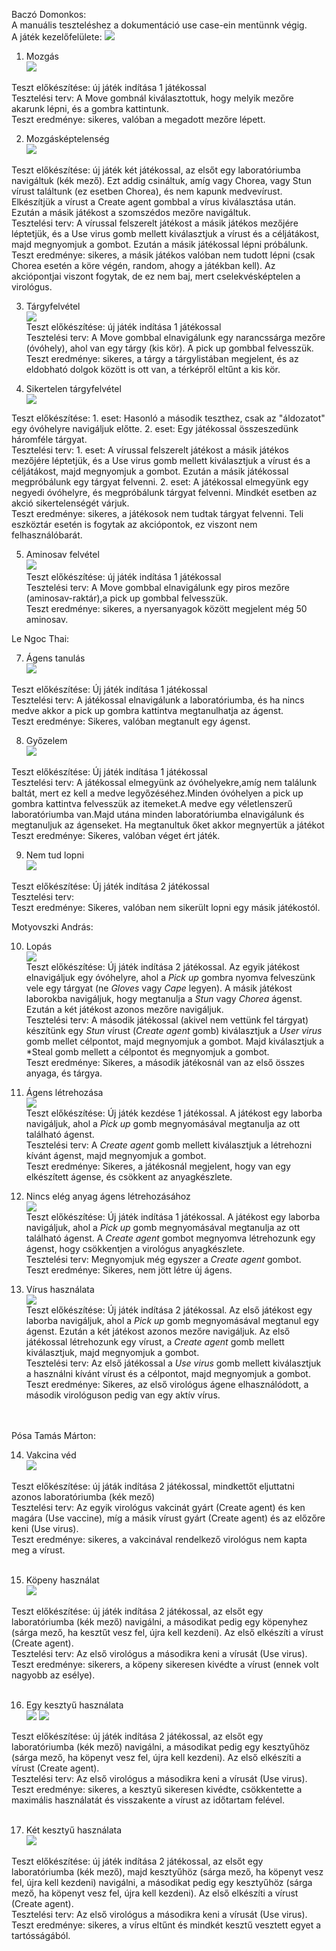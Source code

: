Baczó Domonkos: </br>
A manuális teszteléshez a dokumentáció use case-ein mentünnk végig. </br>
A játék kezelőfelülete:
![](map.png)

1. Mozgás </br>
![](m1.png) </br>

Teszt előkészítése: új játék indítása 1 játékossal</br>
Tesztelési terv: A Move gombnál kiválasztottuk, hogy melyik mezőre akarunk lépni, és a gombra kattintunk. </br>
Teszt eredménye: sikeres, valóban a megadott mezőre lépett.</br>

2. Mozgásképtelenség </br>
![](m2.png) </br>

Teszt előkészítése: új játék két játékossal, az elsőt egy laboratóriumba navigáltuk (kék mező). Ezt addig csináltuk, amíg vagy Chorea, vagy Stun vírust találtunk (ez esetben Chorea), és nem kapunk medvevírust. Elkészítjük a vírust a Create agent gombbal a vírus kiválasztása után. Ezután a másik játékost a szomszédos mezőre navigáltuk.</br>
Tesztelési terv: A vírussal felszerelt játékost a másik játékos mezőjére léptetjük, és a Use virus gomb mellett kiválasztjuk a vírust és a céljátákost, majd megnyomjuk a gombot. Ezután a másik játékossal lépni próbálunk.</br>
Teszt eredménye: sikeres, a másik játékos valóban nem tudott lépni (csak Chorea esetén a köre végén, random, ahogy a játékban kell). Az akciópontjai viszont fogytak, de ez nem baj, mert cselekvésképtelen a virológus. </br>

3. Tárgyfelvétel </br>
![](m3.png) </br>
Teszt előkészítése: új játék indítása 1 játékossal</br>
Tesztelési terv: A Move gombbal elnavigálunk egy narancssárga mezőre (óvóhely), ahol van egy tárgy (kis kör). A pick up gombbal felvesszük.</br>
Teszt eredménye: sikeres, a tárgy a tárgylistában megjelent, és az eldobható dolgok között is ott van, a térképről eltűnt a kis kör.</br>

4. Sikertelen tárgyfelvétel </br>
![](m4.png) </br>

Teszt előkészítése: 1. eset: Hasonló a második teszthez, csak az "áldozatot" egy óvóhelyre navigáljuk előtte. 2. eset: Egy játékossal összeszedünk háromféle tárgyat.</br>
Tesztelési terv: 1. eset: A vírussal felszerelt játékost a másik játékos mezőjére léptetjük, és a Use virus gomb mellett kiválasztjuk a vírust és a céljátákost, majd megnyomjuk a gombot. Ezután a másik játékossal megpróbálunk egy tárgyat felvenni. 2. eset: A játékossal elmegyünk egy negyedi óvóhelyre, és megpróbálunk tárgyat felvenni. Mindkét esetben az akció sikertelenségét várjuk.</br>
Teszt eredménye: sikeres, a játékosok nem tudtak tárgyat felvenni. Teli eszköztár esetén is fogytak az akciópontok, ez viszont nem felhasználóbarát.</br>

5. Aminosav felvétel </br>
![](m5.png) </br>
Teszt előkészítése: új játék indítása 1 játékossal</br>
Tesztelési terv: A Move gombbal elnavigálunk egy piros mezőre (aminosav-raktár),a pick up gombbal felvesszük.</br>
Teszt eredménye: sikeres, a nyersanyagok között megjelent még 50 aminosav.</br>

Le Ngoc Thai: </br>

7. Ágens tanulás </br>
![](m7.png)

Teszt előkészítése: Új játék indítása 1 játékossal </br>
Tesztelési terv: A játékossal elnavigálunk a laboratóriumba, és ha nincs medve akkor a pick up gombra kattintva megtanulhatja az ágenst. </br>
Teszt eredménye: Sikeres, valóban megtanult egy ágenst.

8. Győzelem </br>
![](m8.png)

Teszt előkészítése: Új játék indítása 1 játékossal </br>
Tesztelési terv: A játékossal elmegyünk az óvóhelyekre,amíg nem találunk baltát, mert ez kell a medve legyőzéséhez.Minden óvóhelyen a pick up gombra kattintva felvesszük az itemeket.A medve egy véletlenszerű laboratóriumba van.Majd utána minden laboratóriumba elnavigálunk és megtanuljuk az ágenseket. Ha megtanultuk őket akkor megnyertük a játékot </br>
Teszt eredménye: Sikeres, valóban véget ért játék.

9. Nem tud lopni </br>
![](m9.png)

Teszt előkészítése: Új játék indítása 2 játékossal </br>
Tesztelési terv:</br>
Teszt eredménye: Sikeres, valóban nem sikerült lopni egy másik játékostól.



Motyovszki András: </br>

10. Lopás </br>
![](m10.png) </br>
Teszt előkészítése: Új játék indítása 2 játékossal. Az egyik játékost elnavigáljuk egy óvóhelyre, ahol a *Pick up* gombra nyomva felveszünk vele egy tárgyat (ne *Gloves* vagy *Cape* legyen). A másik játékost laborokba navigáljuk, hogy megtanulja a *Stun* vagy *Chorea* ágenst. Ezután a két játékost azonos mezőre navigáljuk. </br>
Tesztelési terv: A második játékossal (akivel nem vettünk fel tárgyat) készítünk egy *Stun* vírust (*Create agent* gomb) kiválasztjuk a *User virus* gomb mellet célpontot, majd megnyomjuk a gombot. Majd kiválasztjuk a *Steal gomb mellett a célpontot és megnyomjuk a gombot.</br>
Teszt eredménye: Sikeres, a második játékosnál van az első összes anyaga, és tárgya. </br>

11. Ágens létrehozása </br>
![](m11.png) </br>
Teszt előkészítése: Új játék kezdése 1 játékossal. A játékost egy laborba navigáljuk, ahol a *Pick up* gomb megnyomásával megtanulja az ott található ágenst. </br>
Tesztelési terv: A *Create agent* gomb mellett kiválasztjuk a létrehozni kívánt ágenst, majd megnyomjuk a gombot. </br>
Teszt eredménye: Sikeres, a játékosnál megjelent, hogy van egy elkészített ágense, és csökkent az anyagkészlete. </br>

12. Nincs elég anyag ágens létrehozásához </br>
![](m12.png) </br>
Teszt előkészítése: Új játék indítása 1 játékossal. A játékost egy laborba navigáljuk, ahol a *Pick up* gomb megnyomásával megtanulja az ott található ágenst. A *Create agent* gombot megnyomva létrehozunk egy ágenst, hogy csökkentjen a virológus anyagkészlete. </br>
Tesztelési terv: Megnyomjuk még egyszer a *Create agent* gombot. </br>
Teszt eredménye: Sikeres, nem jött létre új ágens. </br>

13. Vírus használata </br>
![](m13.png) </br>
Teszt előkészítése: Új játék indítása 2 játékossal. Az első játékost egy laborba navigáljuk, ahol a *Pick up* gomb megnyomásával megtanul egy ágenst. Ezután a két játékost azonos mezőre navigáljuk. Az első játékossal létrehozunk egy vírust, a *Create agent* gomb mellett kiválasztjuk, majd megnyomjuk a gombot. </br>
Tesztelési terv: Az első játékossal a *Use virus* gomb mellett kiválasztjuk a használni kívánt vírust és a célpontot, majd megnyomjuk a gombot. </br>
Teszt eredménye: Sikeres, az első virológus ágene elhasználódott, a második virológuson pedig van egy aktív vírus. </br>


</br></br>Pósa Tamás Márton: </br>

14. Vakcina véd </br>
![](m14.png) </br>

Teszt előkészítése: új játák indítása 2 játékossal, mindkettőt eljuttatni azonos laboratóriumba (kék mező)</br>
Tesztelési terv: Az egyik virológus vakcinát gyárt (Create agent) és ken magára (Use vaccine), míg a másik vírust gyárt (Create agent) és az előzőre keni (Use virus). </br>
Teszt eredménye: sikeres, a vakcinával rendelkező virológus nem kapta meg a vírust.</br></br>

15. Köpeny használat</br>
![](m15.png) </br>

Teszt előkészítése: új játék indítása 2 játékossal, az elsőt egy laboratóriumba (kék mező) navigálni, a másodikat pedig egy köpenyhez (sárga mező, ha kesztűt vesz fel, újra kell kezdeni). Az első elkészíti a vírust (Create agent). </br>
Tesztelési terv: Az első virológus a másodikra keni a vírusát (Use virus).</br>
Teszt eredménye: sikerers, a köpeny sikeresen kivédte a vírust (ennek volt nagyobb az esélye). </br></br>

16. Egy kesztyű használata</br>
![](m16_1.png)
![](m16_2.png) </br>

Teszt előkészítése: új játék indítása 2 játékossal, az elsőt egy laboratóriumba (kék mező) navigálni, a másodikat pedig egy kesztyűhöz (sárga mező, ha köpenyt vesz fel, újra kell kezdeni). Az első elkészíti a vírust (Create agent). </br>
Tesztelési terv: Az első virológus a másodikra keni a vírusát (Use virus).</br>
Teszt eredménye: sikeres, a kesztyű sikeresen kivédte, csökkentette a maximális használatát és visszakente a vírust az időtartam felével. </br></br>

17. Két kesztyű használata</br>
![](m17.png) </br>

Teszt előkészítése: új játék indítása 2 játékossal, az elsőt egy laboratóriumba (kék mező), majd kesztyűhöz (sárga mező, ha köpenyt vesz fel, újra kell kezdeni) navigálni, a másodikat pedig egy kesztyűhöz (sárga mező, ha köpenyt vesz fel, újra kell kezdeni). Az első elkészíti a vírust (Create agent). </br>
Tesztelési terv: Az első virológus a másodikra keni a vírusát (Use virus).</br>
Teszt eredménye: sikeres, a vírus eltűnt és mindkét kesztű vesztett egyet a tartósságából. </br></br>
